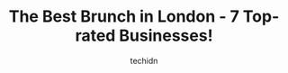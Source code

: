 ---
layout: ampstory
image: https://i0.wp.com/www.auto.or.id/wp-content/uploads/2023/06/shellys-tap-and-grill-restaurant-london-ontario-0-london-1686323885.jpeg?resize=640,853
author: techidn
featured: false
description: London, Ontario, Canada is a haven for Brunch enthusiasts, boasting an impressive array of 7 top-notch establishments. Whether youre a seasoned connoisseur or simply curious to explore the 
title: The Best Brunch in London - 7 Top-rated Businesses!
cover:
   title: The Best Brunch in London - 7 Top-rated Businesses!
   subtitle: AUTO.OR.ID
   background: https://www.auto.or.id/wp-content/uploads/2023/06/shellys-tap-and-grill-restaurant-london-ontario-0-london-1686323885.jpeg

pages: 
 - layout: thirds
   top: <h1>#1 Southside Grill</h1>
   bottom: "<p>Friendly staff at meet-n-greet and table. Menus and orders brought promptly  - even a seniors menu 😉Very nicely presented with overflowing plates. Real wholesome stick</p>"
   background: https://www.auto.or.id/wp-content/uploads/2023/06/shellys-tap-and-grill-restaurant-london-ontario-1-london-1686323886.jpeg
   backgroundblur: true
 - layout: thirds
   top: <h1>#2 The Early Bird</h1>
   bottom: "<p>355 Talbot St, London, ON N6A 2R5, Canada</p>"
   background: https://www.auto.or.id/wp-content/uploads/2023/06/shellys-tap-and-grill-restaurant-london-ontario-2-london-1686323886.jpeg
   cta:
      link: https://www.auto.or.id/the-best-brunch-in-london-7-top-rated-businesses/
      text: The Best Brunch in London - 7 Top-rated Businesses!
 - layout: thirds
   top: <h1>#3 Winks Eatery</h1>
   bottom: "<p>551 Richmond St #12, London, ON N6A 3E9, Canada</p>"
   background: https://images.unsplash.com/photo-1567449394863-577a4311b51c?ixlib=rb-4.0.3&ixid=MnwxMjA3fDB8MHxwaG90by1wYWdlfHx8fGVufDB8fHx8&auto=format&fit=crop&w=640&h=853&q=80
   cta:
      link: https://www.auto.or.id/the-best-brunch-in-london-7-top-rated-businesses/
      text: The Best Brunch in London - 7 Top-rated Businesses!
 - layout: thirds
   top: <h1>#4 Cora Breakfast and Lunch</h1>
   bottom: "<p>1030 Adelaide St N, London, ON N5Y 3Y2, Canada</p>"
   background: https://images.unsplash.com/photo-1576933694662-fd6790fe98e9?ixlib=rb-4.0.3&ixid=MnwxMjA3fDB8MHxwaG90by1wYWdlfHx8fGVufDB8fHx8&auto=format&fit=crop&w=640&h=853&q=80
   cta:
      link: https://www.auto.or.id/the-best-brunch-in-london-7-top-rated-businesses/
      text: The Best Brunch in London - 7 Top-rated Businesses!
 - layout: thirds
   top: <h1>#5 Harrys Restaurant</h1>
   bottom: "<p>16 Base Line Rd W, London, ON N6J 1V2, Canada</p>"
   background: https://images.unsplash.com/photo-1583169215889-68d12eea7c1e?ixlib=rb-4.0.3&ixid=MnwxMjA3fDB8MHxwaG90by1wYWdlfHx8fGVufDB8fHx8&auto=format&fit=crop&w=640&h=853&q=80
   cta:
      link: https://www.auto.or.id/the-best-brunch-in-london-7-top-rated-businesses/
      text: The Best Brunch in London - 7 Top-rated Businesses!
 - layout: thirds
   top: <h1>#6 Shellys Tap and Grill Restaurant, London Ontario.</h1>
   bottom: "<p>591 Wellington Rd S, London, ON N6C 4R3, Canada</p>"
   background: https://images.unsplash.com/photo-1567808291548-fc3ee04dbcf0?ixlib=rb-4.0.3&ixid=MnwxMjA3fDB8MHxwaG90by1wYWdlfHx8fGVufDB8fHx8&auto=format&fit=crop&w=640&h=853&q=80
   cta:
      link: https://www.auto.or.id/the-best-brunch-in-london-7-top-rated-businesses/
      text: The Best Brunch in London - 7 Top-rated Businesses!
 - layout: thirds
   top: <h1>#7 Sunset Grill</h1>
   bottom: "<p>705 Wonderland Rd N, London, ON N6H 0H8, Canada</p>"
   background: https://images.unsplash.com/photo-1636325779858-2e355e25f9af?ixlib=rb-4.0.3&ixid=MnwxMjA3fDB8MHxwaG90by1wYWdlfHx8fGVufDB8fHx8&auto=format&fit=crop&w=640&h=853&q=80
   cta:
      link: https://www.auto.or.id/the-best-brunch-in-london-7-top-rated-businesses/
      text: The Best Brunch in London - 7 Top-rated Businesses!
 - layout: thirds
   middle: Continue reading...
   background: https://images.unsplash.com/photo-1592853625511-ad0edcc69c07?ixlib=rb-4.0.3&ixid=MnwxMjA3fDB8MHxwaG90by1wYWdlfHx8fGVufDB8fHx8&auto=format&fit=crop&w=640&h=853&q=80
   cta:
      link: https://www.auto.or.id/the-best-brunch-in-london-7-top-rated-businesses/
      text: The Best Brunch in London - 7 Top-rated Businesses!

---